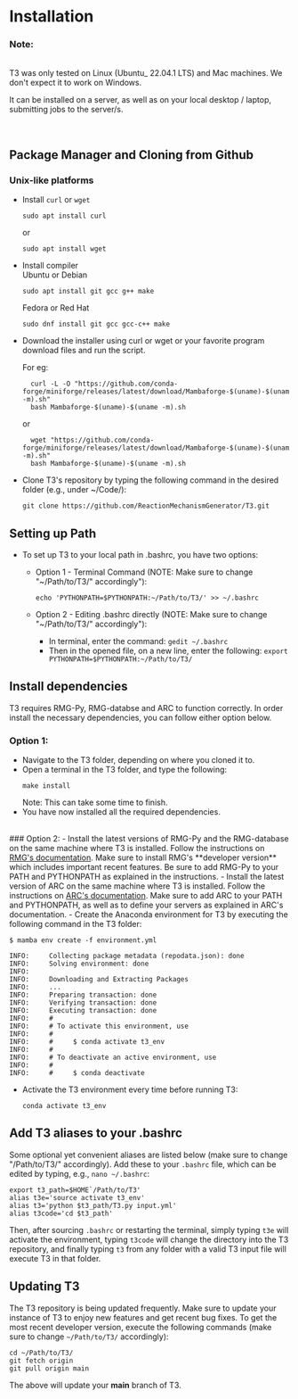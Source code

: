 # Installation

### Note:
<br>
T3 was only tested on Linux (Ubuntu_ 22.04.1 LTS) and Mac machines.
We don't expect it to work on Windows.

It can be installed on a server,
as well as on your local desktop / laptop, submitting jobs to the server/s.

</br>

## Package Manager and Cloning from Github

### Unix-like platforms
- Install `curl` or `wget`

	```
	sudo apt install curl
	```
	or
	```
	sudo apt install wget
	```

- Install compiler<br>
	Ubuntu or Debian
	```
	sudo apt install git gcc g++ make
	```
	Fedora or Red Hat
	```
	sudo dnf install git gcc gcc-c++ make
	```

- Download the installer using curl or wget or your favorite program download files and run the script.
	
	For eg:

		curl -L -O "https://github.com/conda-forge/miniforge/releases/latest/download/Mambaforge-$(uname)-$(uname -m).sh"
		bash Mambaforge-$(uname)-$(uname -m).sh

	or

		wget "https://github.com/conda-forge/miniforge/releases/latest/download/Mambaforge-$(uname)-$(uname -m).sh"
		bash Mambaforge-$(uname)-$(uname -m).sh

- Clone T3's repository by typing the following command in the
  desired folder (e.g., under ~/Code/):

	```
	git clone https://github.com/ReactionMechanismGenerator/T3.git
	```

## Setting up Path

- To set up T3 to your local path in .bashrc, you have two options:

	- Option 1 - Terminal Command (NOTE: Make sure to change "~/Path/to/T3/" accordingly"):

		```echo 'PYTHONPATH=$PYTHONPATH:~/Path/to/T3/' >> ~/.bashrc ```

	- Option 2 - Editing .bashrc directly (NOTE: Make sure to change "~/Path/to/T3/" accordingly"):

		- In terminal, enter the command:
			``` gedit ~/.bashrc ```
		- Then in the opened file, on a new line, enter the following:
			``` export PYTHONPATH=$PYTHONPATH:~/Path/to/T3/ ```


## Install dependencies
T3 requires RMG-Py, RMG-databse and ARC to function correctly. In order install the necessary dependencies, you can follow either option below.<br>
### Option 1:
- Navigate to the T3 folder, depending on where you cloned it to. 
- Open a terminal in the T3 folder, and type the following:
	```
	make install
	```
	Note: This can take some time to finish.
- You have now installed all the required dependencies.
</br>
### Option 2:
- Install the latest versions of RMG-Py and the RMG-database on the same machine where 
  T3 is installed. Follow the instructions on
  <a href="http://reactionmechanismgenerator.github.io/RMG-Py/users/rmg/installation/anacondaDeveloper.html">
  RMG's documentation</a>. Make sure to install RMG's **developer version**
  which includes important recent features. 
  Be sure to add RMG-Py to your PATH and PYTHONPATH as explained in the instructions.
- Install the latest version of ARC on the same machine where T3 is installed.
  Follow the instructions on
  <a href="https://reactionmechanismgenerator.github.io/ARC/installation.html">
  ARC's documentation</a>.
  Make sure to add ARC to your PATH and PYTHONPATH, as well as to define your servers as 
  explained in ARC's documentation.
- Create the Anaconda environment for T3 by executing the following command in the T3 folder:

<div class="termy">

```console
$ mamba env create -f environment.yml

INFO:     Collecting package metadata (repodata.json): done
INFO:     Solving environment: done
INFO:     
INFO:     Downloading and Extracting Packages
INFO:     ...
INFO:     Preparing transaction: done
INFO:     Verifying transaction: done
INFO:     Executing transaction: done
INFO:     #
INFO:     # To activate this environment, use
INFO:     #
INFO:     #     $ conda activate t3_env
INFO:     #
INFO:     # To deactivate an active environment, use
INFO:     #
INFO:     #     $ conda deactivate
```

</div>

- Activate the T3 environment every time before running T3:

    ``conda activate t3_env``


## Add T3 aliases to your .bashrc

Some optional yet convenient aliases are listed below
(make sure to change "/Path/to/T3/" accordingly).
Add these to your ``.bashrc`` file, which can be edited by typing, e.g., ``nano ~/.bashrc``:
	
	export t3_path=$HOME`/Path/to/T3'
	alias t3e='source activate t3_env'
	alias t3='python $t3_path/T3.py input.yml'
	alias t3code='cd $t3_path'

Then, after sourcing ``.bashrc`` or restarting the terminal,
simply typing ``t3e`` will activate the environment,
typing ``t3code`` will change the directory into the T3 repository,
and finally typing ``t3`` from any folder with
a valid T3 input file will execute T3 in that folder.


## Updating T3

The T3 repository is being updated frequently.
Make sure to update your instance of T3 to enjoy new features
and get recent bug fixes. To get the most recent developer version,
execute the following commands (make sure to change ```~/Path/to/T3/``` accordingly):

	cd ~/Path/to/T3/
	git fetch origin
	git pull origin main

The above will update your **main** branch of T3.
